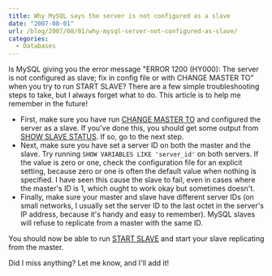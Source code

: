 ```yaml
---
title: Why MySQL says the server is not configured as a slave
date: "2007-08-01"
url: /blog/2007/08/01/why-mysql-server-not-configured-as-slave/
categories:
  - Databases
---
```

Is MySQL giving you the error message "ERROR 1200 (HY000): The server is not configured as slave; fix in config file or with CHANGE MASTER TO" when you try to run START SLAVE? There are a few simple troubleshooting steps to take, but I always forget what to do. This article is to help me remember in the future!

*   First, make sure you have run [CHANGE MASTER TO][1] and configured the server as a slave. If you've done this, you should get some output from [SHOW SLAVE STATUS][2]. If so, go to the next step.
*   Next, make sure you have set a server ID on both the master and the slave. Try running `SHOW VARIABLES LIKE 'server_id'` on both servers. If the value is zero or one, check the configuration file for an explicit setting, because zero or one is often the default value when nothing is specified. I have seen this cause the slave to fail, even in cases where the master's ID is 1, which ought to work okay but sometimes doesn't.
*   Finally, make sure your master and slave have different server IDs (on small networks, I usually set the server ID to the last octet in the server's IP address, because it's handy and easy to remember). MySQL slaves will refuse to replicate from a master with the same ID.

You should now be able to run [START SLAVE][3] and start your slave replicating from the master.

Did I miss anything? Let me know, and I'll add it!

 [1]: http://dev.mysql.com/doc/en/change-master-to.html
 [2]: http://dev.mysql.com/doc/en/show-slave-status.html
 [3]: http://dev.mysql.com/doc/en/start-slave.html
